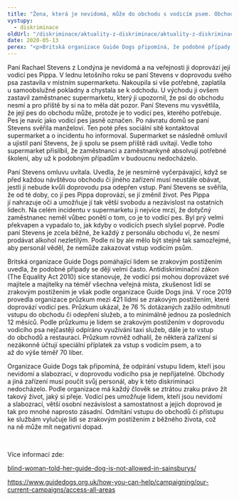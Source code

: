 ```yaml
---
title: "Žena, která je nevidomá, může do obchodu s vodicím psem. Obchod po upozornění uznal svoji chybu"
vystupy:
  - diskriminace
oldUrl: "/diskriminace/aktuality-z-diskriminace/aktuality-z-diskriminace-2020/zena-ktera-je-nevidoma-muze-do-obchodu-s-vodicim-psem-obchod-po-upozorneni-uznal-svoji-ch/"
date: 2020-05-13
perex: "<p>Britská organizace Guide Dogs připomíná, že podobné případy, kdy je lidem se zrakovým postižením v doprovodu vodicího psa odepřen vstup do obchodu, jsou stále velmi časté.</p>"
---
```


<!-- imported from the old website -->

<p>Paní Rachael Stevens z Londýna je nevidomá a na veřejnosti ji doprovází její vodicí pes Pippa. V lednu letošního roku se paní Stevens v doprovodu svého psa zastavila v místním supermarketu. Nakoupila si vše potřebné, zaplatila u samoobslužné pokladny a chystala se k odchodu. U východu ji ovšem zastavil zaměstnanec supermarketu, který ji upozornil, že psi do obchodu nesmí a pro příště by si na to měla dát pozor. Paní Stevens mu vysvětlila, že její pes do obchodu může, protože je to vodicí pes, kterého potřebuje. Pes je navíc jako vodicí pes jasně označen. Po návratu domů se paní Stevens svěřila manželovi. Ten poté přes sociální sítě kontaktoval supermarket a o incidentu ho informoval. Supermarket se následně omluvil a ujistil paní Stevens, že ji spolu se psem příště rádi uvítají. Vedle toho supermarket přislíbil, že zaměstnanci a zaměstnankyně absolvují potřebné školení, aby už k podobným případům v budoucnu nedocházelo.</p> <p>Paní Stevens omluvu uvítala. Uvedla, že je nesmírně vyčerpávající, když se před každou návštěvou obchodu či jiného zařízení musí neustále obávat, jestli jí nebude kvůli doprovodu psa odepřen vstup. Paní Stevens se svěřila, že od té doby, co jí pes Pippa doprovází, se jí změnil život. Pes Pippa jí nahrazuje oči a umožňuje jí tak větší svobodu a nezávislost na ostatních lidech. Na celém incidentu v supermarketu ji nejvíce mrzí, že dotyčný zaměstnanec neměl vůbec ponětí o tom, co je to vodicí pes. Byl prý velmi překvapen a vypadalo to, jak kdyby o vodicích psech slyšel poprvé. Podle paní Stevens je zcela běžné, že každý z personálu obchodu ví, že nesmí prodávat alkohol nezletilým. Podle ní by ale mělo být stejně tak samozřejmé, aby personál věděl, že nemůže zakazovat vstup vodicím psům. </p> <p>Britská organizace Guide Dogs pomáhající lidem se zrakovým postižením uvedla, že podobné případy se dějí velmi často. Antidiskriminační zákon (The Equality Act 2010) sice stanovuje, že vodicí psi mohou doprovázet své majitele a majitelky na téměř všechna veřejná místa, zkušenost lidí se zrakovým postižením je však podle organizace Guide Dogs jiná. V roce 2019 provedla organizace průzkum mezi 421 lidmi se zrakovým postižením, které doprovází vodicí pes. Průzkum ukázal, že 76 % dotázaných zažilo odmítnutí vstupu do obchodu či odepření služeb, a to minimálně jednou za posledních 12 měsíců. Podle průzkumu je lidem se zrakovým postižením v doprovodu vodicího psa nejčastěji odpíráno využívání taxi služeb, dále je to vstup do obchodů a restaurací. Průzkum rovněž odhalil, že některá zařízení si nezákonně účtují speciální příplatek za vstup s vodicím psem, a to až do výše téměř 70 liber.</p> <p>Organizace Guide Dogs tak připomíná, že odpírání vstupu lidem, kteří jsou nevidomí a slabozrací, v doprovodu vodicího psa je nepřijatelné. Obchody a jiná zařízení musí poučit svůj personál, aby k této diskriminaci nedocházelo. Podle organizace má každý člověk se ztrátou zraku právo žít takový život, jaký si přeje. Vodicí pes umožňuje lidem, kteří jsou nevidomí a slabozrací, větší osobní nezávislost a samostatnost a jejich doprovod je tak pro mnohé naprosto zásadní. Odmítání vstupu do obchodů či přístupu ke službám vylučuje lidi se zrakovým postižením z běžného života, což na ně může mít negativní dopad. </p> <p> </p> <p>Více informací zde:</p> <p><a href="https://londonnewsonline.co.uk/blind-woman-told-her-guide-dog-is-not-allowed-in-sainsburys/" target="_blank">blind-woman-told-her-guide-dog-is-not-allowed-in-sainsburys/</a></p> <a href="https://www.guidedogs.org.uk/how-you-can-help/campaigning/our-current-campaigns/access-all-areas" target="_blank">https://www.guidedogs.org.uk/how-you-can-help/campaigning/our-current-campaigns/access-all-areas</a>
